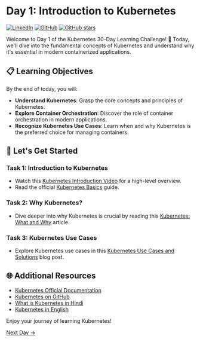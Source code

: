 # Day 1: Introduction to Kubernetes
[![LinkedIn](https://img.shields.io/badge/Connect%20with%20me%20on-LinkedIn-blue.svg)](https://www.linkedin.com/in/aman-devops/)
[![GitHub](https://img.shields.io/github/stars/AmanPathak-DevOps.svg?style=social)](https://github.com/AmanPathak-DevOps)
[![GitHub stars](https://img.shields.io/github/stars/AmanPathak-DevOps/30DaysOfKubernetes)](https://github.com/AmanPathak-DevOps/30DaysOfKubernetes/stargazers)

Welcome to Day 1 of the Kubernetes 30-Day Learning Challenge! 🚀 Today, we'll dive into the fundamental concepts of Kubernetes and understand why it's essential in modern containerized applications.

## 📋 Learning Objectives

By the end of today, you will:
- **Understand Kubernetes**: Grasp the core concepts and principles of Kubernetes.
- **Explore Container Orchestration**: Discover the role of container orchestration in modern applications.
- **Recognize Kubernetes Use Cases**: Learn when and why Kubernetes is the preferred choice for managing containers.

## 🚀 Let's Get Started

### Task 1: Introduction to Kubernetes
- Watch this [Kubernetes Introduction Video](https://www.youtube.com/watch?v=PH-2FfFD2PU) for a high-level overview.
- Read the official [Kubernetes Basics](https://kubernetes.io/docs/tutorials/kubernetes-basics/) guide.

### Task 2: Why Kubernetes?
- Dive deeper into why Kubernetes is crucial by reading this [Kubernetes: What and Why](https://www.mirantis.com/cloud-native-concepts/getting-started-with-kubernetes/what-is-kubernetes/) article.

### Task 3: Kubernetes Use Cases
- Explore Kubernetes use cases in this [Kubernetes Use Cases and Solutions](https://phoenixnap.com/kb/kubernetes-use-cases) blog post.

## 🌐 Additional Resources

- [Kubernetes Official Documentation](https://kubernetes.io/docs/home/)
- [Kubernetes on GitHub](https://github.com/kubernetes/kubernetes)
- [What is Kubernetes in Hindi](https://www.youtube.com/watch?v=mYVzuE3daY8&list=PL5yTXsHqphjtp26VEnX_4uE5xZT1WCfMo&index=1&ab_channel=TechnicalGuftgu)
- [Kubernetes in English](https://youtu.be/hJw8Sy13Vp8?si=NWux757y2xZG3XRg)

Enjoy your journey of learning Kubernetes!

[Next Day →](../Day02/README.md)
